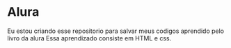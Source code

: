 # Alura

Eu estou criando esse repositorio para salvar meus codigos aprendido pelo livro da alura
Essa aprendizado consiste em HTML e css.
